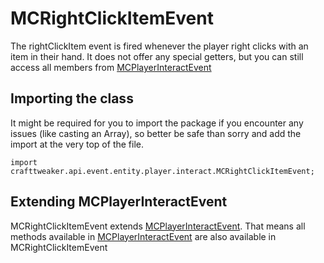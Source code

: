# MCRightClickItemEvent

The rightClickItem event is fired whenever the player right clicks with an item in their hand.
 It does not offer any special getters, but you can still access all members from [MCPlayerInteractEvent](/vanilla/api/event/entity/player/interact/MCPlayerInteractEvent)

## Importing the class

It might be required for you to import the package if you encounter any issues (like casting an Array), so better be safe than sorry and add the import at the very top of the file.
```zenscript
import crafttweaker.api.event.entity.player.interact.MCRightClickItemEvent;
```


## Extending MCPlayerInteractEvent

MCRightClickItemEvent extends [MCPlayerInteractEvent](/vanilla/api/event/entity/player/interact/MCPlayerInteractEvent). That means all methods available in [MCPlayerInteractEvent](/vanilla/api/event/entity/player/interact/MCPlayerInteractEvent) are also available in MCRightClickItemEvent

